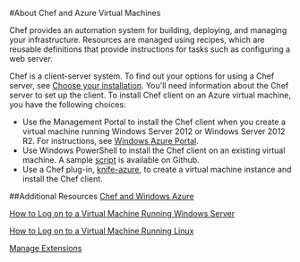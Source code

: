 <properties title="About Chef and Azure Virtual Machines" pageTitle="About Chef and Azure Virtual Machines" description="Describes installing and configuring Chef on a VM in Azure" metaKeywords="" services="virtual machines" solutions="" documentationCenter="" authors="kathydav" manager="timlt" videoId="" scriptId="" />


#About Chef and Azure Virtual Machines

Chef provides an automation system for building, deploying, and managing your infrastructure. Resources are managed using recipes, which are reusable definitions that provide instructions for tasks such as configuring a web server.   

Chef is a client-server system. To find out your options for using a Chef server, see [Choose your installation](http://www.getchef.com/chef/choose-your-version/). You'll need information about the Chef server to set up the client. To install Chef client on an Azure virtual machine, you have the following choices:

- Use the Management Portal to install the Chef client when you create a virtual machine running Windows Server 2012 or Windows Server 2012 R2. For instructions, see [Windows Azure Portal](http://docs.opscode.com/azure_portal.html).
- Use Windows PowerShell to install the Chef client on an existing virtual machine. A sample [script](https://gist.github.com/kaustubh-d/cea1aa75baebd3615609) is available on Github.
- Use a Chef plug-in, [knife-azure](http://docs.getchef.com/plugin_knife_azure.html), to create a virtual machine instance and install the Chef client.   


##Additional Resources
[Chef and Windows Azure]

[How to Log on to a Virtual Machine Running Windows Server]

[How to Log on to a Virtual Machine Running Linux]

[Manage Extensions]

<!--Link references-->
[Chef and Windows Azure]: http://www.getchef.com/solutions/azure/
[How to Log on to a Virtual Machine Running Windows Server]: /zh-cn/documentation/articles/virtual-machines-log-on-windows-server/
[How to Log on to a Virtual Machine Running Linux]: /zh-cn/documentation/articles/virtual-machines-linux-how-to-log-on
[Manage Extensions]: http://go.microsoft.com/fwlink/p/?linkid=390493&clcid=0x409


